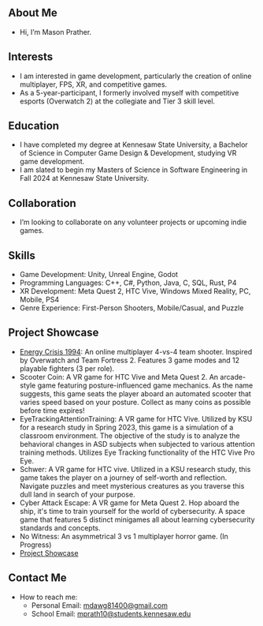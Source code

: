## About Me
- Hi, I’m Mason Prather.

## Interests
- I am interested in game development, particularly the creation of online multiplayer, FPS, XR, and competitive games.
- As a 5-year-participant, I formerly involved myself with competitive esports (Overwatch 2) at the collegiate and Tier 3 skill level.

## Education
- I have completed my degree at Kennesaw State University, a Bachelor of Science in Computer Game Design & Development, studying VR game development.
- I am slated to begin my Masters of Science in Software Engineering in Fall 2024 at Kennesaw State University.

## Collaboration
- I’m looking to collaborate on any volunteer projects or upcoming indie games.

## Skills
- Game Development: Unity, Unreal Engine, Godot
- Programming Languages: C++, C#, Python, Java, C, SQL, Rust, P4
- XR Development: Meta Quest 2, HTC Vive, Windows Mixed Reality, PC, Mobile, PS4
- Genre Experience: First-Person Shooters, Mobile/Casual, and Puzzle

## Project Showcase
- [Energy Crisis 1994]([link1](https://github.com/MasonPrather/EC94)): An online multiplayer 4-vs-4 team shooter. Inspired by Overwatch and Team Fortress 2. Features 3 game modes and 12 playable fighters (3 per role).
- Scooter Coin: A VR game for HTC Vive and Meta Quest 2. An arcade-style game featuring posture-influenced game mechanics. As the name suggests, this game seats the player aboard an automated scooter that varies speed based on your posture. Collect as many coins as possible before time expires!
- EyeTrackingAttentionTraining: A VR game for HTC Vive. Utilized by KSU for a research study in Spring 2023, this game is a simulation of a classroom environment. The objective of the study is to analyze the behavioral changes in ASD subjects when subjected to various attention training methods. Utilizes Eye Tracking functionality of the HTC Vive Pro Eye.
- Schwer: A VR game for HTC vive. Utilized in a KSU research study, this game takes the player on a journey of self-worth and reflection. Navigate puzzles and meet mysterious creatures as you traverse this dull land in search of your purpose.
- Cyber Attack Escape: A VR game for Meta Quest 2. Hop aboard the ship, it's time to train yourself for the world of cybersecurity. A space game that features 5 distinct minigames all about learning cybersecurity standards and concepts.
- No Witness: An asymmetrical 3 vs 1 multiplayer horror game. (In Progress)
- [Project Showcase](https://docs.google.com/presentation/d/1IoeYtVYMXSpC_QjF1-to4H16af-okaV6/edit?usp=drive_link&ouid=106336676086544653365&rtpof=true&sd=true)
   
## Contact Me
- How to reach me:
  - Personal Email: mdawg81400@gmail.com
  - School Email: mprath10@students.kennesaw.edu
